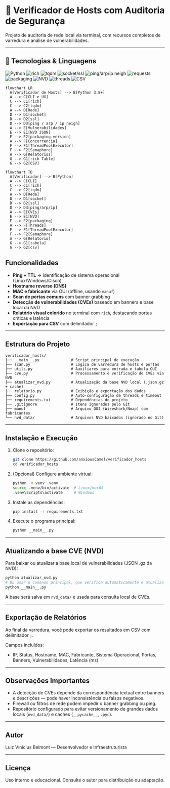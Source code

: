 

# 🚀 Verificador de Hosts com Auditoria de Segurança

Projeto de auditoria de rede local via terminal, com recursos completos de varredura e análise de vulnerabilidades.

---
## 🧰 Tecnologias & Linguagens

<!-- Badges do stack -->

<p align="left">
  <img src="https://img.shields.io/badge/Python-3.8%2B-3776AB?logo=python&logoColor=white" alt="Python" />
  <img src="https://img.shields.io/badge/CLI-rich-5D2B7D" alt="rich" />
  <img src="https://img.shields.io/badge/CLI-tqdm-4A4A4A" alt="tqdm" />
  <img src="https://img.shields.io/badge/Rede-socket%20ssl-0A66C2" alt="socket/ssl" />
  <img src="https://img.shields.io/badge/SO-ping%20arp%20ip%20neigh-555555" alt="ping/arp/ip neigh" />
  <img src="https://img.shields.io/badge/HTTP-requests-BA2F2F?logo=httpie&logoColor=white" alt="requests" />
  <img src="https://img.shields.io/badge/Versionamento-packaging.version-2E7D32" alt="packaging" />
  <img src="https://img.shields.io/badge/Dados-NVD%20(CVE%20JSON)-E65100" alt="NVD" />
  <img src="https://img.shields.io/badge/Concorr%C3%AAncia-ThreadPoolExecutor%20Semaphore-6D4C41" alt="threads" />
  <img src="https://img.shields.io/badge/Relat%C3%B3rio-CSV%20(%3B%20delimiter)-2962FF" alt="CSV" />
</p>

<!-- Gráfico Mermaid (compatível com GitHub) -->

```mermaid
flowchart LR
  A[Verificador de Hosts] --> B[Python 3.8+]
  A --> C[CLI e UX]
  C --> C1[rich]
  C --> C2[tqdm]
  A --> D[Rede]
  D --> D1[socket]
  D --> D2[ssl]
  D --> D3[ping / arp / ip neigh]
  A --> E[Vulnerabilidades]
  E --> E1[NVD JSON]
  E --> E2[packaging.version]
  A --> F[Concorrencia]
  F --> F1[ThreadPoolExecutor]
  F --> F2[Semaphore]
  A --> G[Relatorios]
  G --> G1[rich Table]
  G --> G2[CSV]
```

<!-- Versão alternativa "safe" (se seu renderer não suportar alguns caracteres) -->

```mermaid
flowchart TD
  A[Verificador] --> B[Python]
  A --> C[CLI]
  C --> C1[rich]
  C --> C2[tqdm]
  A --> D[Rede]
  D --> D1[socket]
  D --> D2[ssl]
  D --> D3[ping/arp/ip]
  A --> E[CVEs]
  E --> E1[NVD]
  E --> E2[packaging]
  A --> F[Threads]
  F --> F1[ThreadPoolExecutor]
  F --> F2[Semaphore]
  A --> G[Relatorio]
  G --> G1[tabela]
  G --> G2[csv]
```


##  Funcionalidades

- **Ping + TTL** → Identificação de sistema operacional (Linux/Windows/Cisco)
- **Hostname reverso (DNS)**
- **MAC e fabricante** via OUI (offline, usando `manuf`)
- **Scan de portas comuns** com banner grabbing
- **Detecção de vulnerabilidades (CVEs)** baseado em banners e base local da NVD
- **Relatório visual colorido** no terminal com `rich`, destacando portas críticas e latência
- **Exportação para CSV** com delimitador `;`

---

##  Estrutura do Projeto

```
verificador_hosts/
├── __main__.py              # Script principal de execução
├── scan.py                  # Lógica de varredura de hosts e portas
├── utils.py                 # Auxiliares para entrada e tabela OUI
├── cve.py                   # Processamento e verificação de CVEs via NVD
├── atualizar_nvd.py         # Atualização da base NVD local (.json.gz + cache)
├── relatorio.py             # Exibição e exportação dos dados
├── config.py                # Auto-configuração de threads e timeout
├── requirements.txt         # Dependências do projeto
├── .gitignore               # Itens ignorados pelo Git
├── manuf                    # Arquivo OUI (Wireshark/Nmap) com fabricantes
└── nvd_data/                # Arquivos NVD baixados (ignorado no Git)
```

---

##  Instalação e Execução

1. Clone o repositório:

   ```bash
   git clone https://github.com/anxiousCamel/verificador_hosts
   cd verificador_hosts
   ```

2. (Opcional) Configure ambiente virtual:

   ```bash
   python -m venv .venv
   source .venv/bin/activate  # Linux/macOS
   .venv\Scripts\activate     # Windows
   ```

3. Instale as dependências:

   ```bash
   pip install -r requirements.txt
   ```

4. Execute o programa principal:

   ```bash
   python __main__.py
   ```

---

##  Atualizando a base CVE (NVD)

Para baixar ou atualizar a base local de vulnerabilidades (JSON .gz da NVD):

```bash
python atualizar_nvd.py
# Ou usar o comando principal, que verifica automaticamente e atualiza se necessário
python __main__.py
```

A base será salva em `nvd_data/` e usada para consulta local de CVEs.

---

##  Exportação de Relatórios

Ao final da varredura, você pode exportar os resultados em CSV com delimitador `;`.

Campos incluídos:

- IP, Status, Hostname, MAC, Fabricante, Sistema Operacional, Portas, Banners, Vulnerabilidades, Latência (ms)

---

##  Observações Importantes

- A detecção de CVEs depende da correspondência textual entre banners e descrições — pode haver inconsistência ou falsos negativos.
- Firewall ou filtros de rede podem impedir o banner grabbing ou ping.
- Repositório configurado para evitar versionamento de grandes dados locais (`nvd_data/`) e caches (`__pycache__`, `.pyc`).

---

##  Autor

Luiz Vinicius Belmont — Desenvolvedor e Infraestruturista

---

##  Licença

Uso interno e educacional. Consulte o autor para distribuição ou adaptação.
